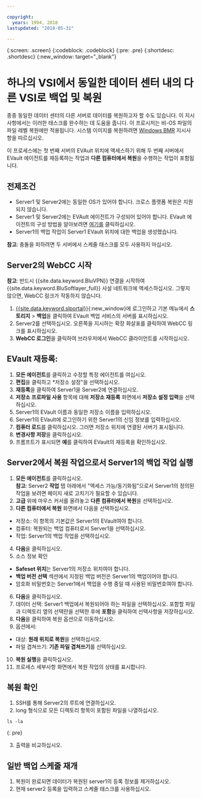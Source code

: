 ```yaml
---

copyright:
  years: 1994, 2018
lastupdated: "2018-05-31"

---
```

{:screen: .screen}
{:codeblock: .codeblock}
{:pre: .pre}
{:shortdesc: .shortdesc}
{:new_window: target="_blank"}

# 하나의 VSI에서 동일한 데이터 센터 내의 다른 VSI로 백업 및 복원

종종 동일한 데이터 센터의 다른 서버로 데이터를 복원하고자 할 수도 있습니다. 이 지시사항에서는 이러한 태스크를 완수하는 데 도움을 줍니다. 이 프로시저는 비-OS 파일의 파일 레벨 복원에만 적용됩니다. 시스템 이미지를 복원하려면 [Windows BMR](restoring-evault-bmr-system-volume-image.html) 지시사항을 따르십시오. 

이 프로세스에는 첫 번째 서버의 EVAult 위치에 액세스하기 위해 두 번째 서버에서 EVault 에이전트를 재등록하는 작업과 **다른 컴퓨터에서 복원**을 수행하는 작업이 포함됩니다. 


## 전제조건

- Server1 및 Server2에는 동일한 OS가 있어야 합니다. 크로스 플랫폼 복원은 지원되지 않습니다. 
- Server1 및 Server2에는 EVAult 에이전트가 구성되어 있어야 합니다. EVault 에이전트의 구성 방법을 알아보려면 [여기를](index.html#configuring-evault-agent-in-webcc) 클릭하십시오. 
- Server1의 백업 작업이 Server1 EVault 위치에 대한 백업을 생성했습니다. 

**참고**: 충돌을 피하려면 두 서버에서 스케줄 태스크를 모두 사용하지 마십시오.  

## Server2의 WebCC 시작

**참고**: 반드시 {{site.data.keyword.BluVPN}} 연결을 시작하여 {{site.data.keyword.BluSoftlayer_full}} 사설 네트워크에 액세스하십시오. 그렇지 않으면, WebCC 링크가 작동하지 않습니다. 

1. [{{site.data.keyword.slportal}}](https://control.softlayer.com/){:new_window}에 로그인하고 기본 메뉴에서 **스토리지** > **백업**을 클릭하여 EVault 백업 서비스의 서버를 표시하십시오.  
2. Server2를 선택하십시오. 오른쪽을 지시하는 확장 화살표를 클릭하여 WebCC 링크를 표시하십시오. 
3. **WebCC 로그인**을 클릭하여 브라우저에서 WebCC 클라이언트를 시작하십시오. 

## EVault 재등록:
1. **모든 에이전트**를 클릭하고 수정할 특정 에이전트를 여십시오. 
2. **편집**을 클릭하고 *저장소 설정"을 선택하십시오. 
3. **재등록**을 클릭하여 Server1을 Server2에 연결하십시오. 
4. **저장소 프로파일 사용** 항목에 대해 **저장소 재등록** 화면에서 **저장소 설정 입력**을 선택하십시오. 
5. Server1의 EVault 이름과 동일한 저장소 이름을 입력하십시오. 
6. Server1의 EVault에 로그인하기 위한 Server1의 신임 정보를 입력하십시오. 
7. **컴퓨터 로드**를 클릭하십시오. 그러면 저장소 위치에 연결된 서버가 표시됩니다. 
8. **변경사항 저장**을 클릭하십시오. 
9. 프롬프트가 표시되면 **예**를 클릭하여 EVault의 재등록을 확인하십시오. 

## Server2에서 복원 작업으로서 Server1의 백업 작업 실행

1. **모든 에이전트**를 클릭하십시오. <br/> **참고**: Server2 **작업** 탭 아래에서 "액세스 가능/동기화됨"으로서 Server1의 정의된 작업을 보려면 페이지 새로 고치기가 필요할 수 있습니다. 
2. **고급** 위에 마우스 커서를 올려놓고 **다른 컴퓨터에서 복원**을 선택하십시오. 
3. **다른 컴퓨터에서 복원** 화면에서 다음을 선택하십시오. 
  - 저장소: 이 항목의 기본값은 Server1의 EVault여야 합니다. 
  - 컴퓨터: 복원되는 백업 컴퓨터로서 Server1을 선택하십시오.  
  - 작업: Server1의 백업 작업을 선택하십시오. 
4. **다음**을 클릭하십시오. 
5. 소스 정보 확인
  - **Safeset 위치**는 Server1의 저장소 위치여야 합니다. 
  - **백업 버전 선택** 섹션에서 지정된 백업 버전은 Server1의 백업이어야 합니다. 
  - 암호화 비밀번호는 Server1에서 백업을 수행 중일 때 사용된 비밀번호여야 합니다. 
6. **다음**을 클릭하십시오. 
7. 데이터 선택: Server1 백업에서 복원되어야 하는 파일을 선택하십시오. 포함할 파일과 디렉토리 옆의 선택란을 선택한 후에 **포함**을 클릭하여 선택사항을 저장하십시오. 
8. **다음**을 클릭하여 복원 옵션으로 이동하십시오. 
9. 옵션에서: 
  - 대상: **원래 위치로 복원**을 선택하십시오. 
  - 파일 겹쳐쓰기: **기존 파일 겹쳐쓰기**를 선택하십시오. 
10. **복원 실행**을 클릭하십시오. 
11. 프로세스 세부사항 화면에서 복원 작업의 상태를 표시합니다. 


## 복원 확인

1. SSH를 통해 Server2의 루트에 연결하십시오. 
2. long 형식으로 모든 디렉토리 항목이 포함된 파일을 나열하십시오. 
  ```
  ls -la
  ```
  {: pre}
  
3. 출력을 비교하십시오. 
  
## 일반 백업 스케줄 재개

1. 복원이 완료되면 데이터가 복원된 server1의 등록 정보를 제거하십시오.  
2. 현재 server2 등록을 입력하고 스케줄 태스크를 사용하십시오. 
 

  

 
 
  
  
